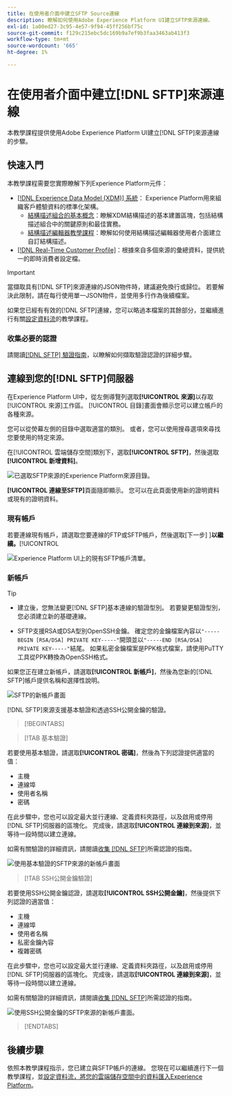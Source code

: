 ```yaml
---
title: 在使用者介面中建立SFTP Source連線
description: 瞭解如何使用Adobe Experience Platform UI建立SFTP來源連線。
exl-id: 1a00ed27-3c95-4e57-9f94-45ff256bf75c
source-git-commit: f129c215ebc5dc169b9a7ef9b3faa3463ab413f3
workflow-type: tm+mt
source-wordcount: '665'
ht-degree: 1%

---
```


# 在使用者介面中建立[!DNL SFTP]來源連線

本教學課程提供使用Adobe Experience Platform UI建立[!DNL SFTP]來源連線的步驟。

## 快速入門

本教學課程需要您實際瞭解下列Experience Platform元件：

* [[!DNL Experience Data Model (XDM)] 系統](../../../../../xdm/home.md)： Experience Platform用來組織客戶體驗資料的標準化架構。
   * [結構描述組合的基本概念](../../../../../xdm/schema/composition.md)：瞭解XDM結構描述的基本建置區塊，包括結構描述組合中的關鍵原則和最佳實務。
   * [結構描述編輯器教學課程](../../../../../xdm/tutorials/create-schema-ui.md)：瞭解如何使用結構描述編輯器使用者介面建立自訂結構描述。
* [[!DNL Real-Time Customer Profile]](../../../../../profile/home.md)：根據來自多個來源的彙總資料，提供統一的即時消費者設定檔。

>[!IMPORTANT]
>
>當擷取具有[!DNL SFTP]來源連線的JSON物件時，建議避免換行或歸位。 若要解決此限制，請在每行使用單一JSON物件，並使用多行作為後續檔案。

如果您已經有有效的[!DNL SFTP]連線，您可以略過本檔案的其餘部分，並繼續進行有關[設定資料流](../../dataflow/batch/cloud-storage.md)的教學課程。

### 收集必要的認證

請閱讀[[!DNL SFTP] 驗證指南](../../../../connectors/cloud-storage/sftp.md#gather-required-credentials)，以瞭解如何擷取驗證認證的詳細步驟。

## 連線到您的[!DNL SFTP]伺服器

在Experience Platform UI中，從左側導覽列選取&#x200B;**[!UICONTROL 來源]**&#x200B;以存取[!UICONTROL 來源]工作區。 [!UICONTROL 目錄]畫面會顯示您可以建立帳戶的各種來源。

您可以從熒幕左側的目錄中選取適當的類別。 或者，您可以使用搜尋選項來尋找您要使用的特定來源。

在[!UICONTROL 雲端儲存空間]類別下，選取&#x200B;**[!UICONTROL SFTP]**，然後選取&#x200B;**[!UICONTROL 新增資料]**。

![已選取SFTP來源的Experience Platform來源目錄。](../../../../images/tutorials/create/sftp/catalog.png)

**[!UICONTROL 連線至SFTP]**&#x200B;頁面隨即顯示。 您可以在此頁面使用新的證明資料或現有的證明資料。

### 現有帳戶

若要連線現有帳戶，請選取您要連線的FTP或SFTP帳戶，然後選取[下一步] ]**以繼續。**[!UICONTROL 

![Experience Platform UI上的現有SFTP帳戶清單。](../../../../images/tutorials/create/sftp/existing.png)

### 新帳戶

>[!TIP]
>
>* 建立後，您無法變更[!DNL SFTP]基本連線的驗證型別。 若要變更驗證型別，您必須建立新的基礎連線。
>
>* SFTP支援RSA或DSA型別OpenSSH金鑰。 確定您的金鑰檔案內容以`"-----BEGIN [RSA/DSA] PRIVATE KEY-----"`開頭並以`"-----END [RSA/DSA] PRIVATE KEY-----"`結尾。 如果私密金鑰檔案是PPK格式檔案，請使用PuTTY工具從PPK轉換為OpenSSH格式。

如果您正在建立新帳戶，請選取&#x200B;**[!UICONTROL 新帳戶]**，然後為您新的[!DNL SFTP]帳戶提供名稱和選擇性說明。

![SFTP的新帳戶畫面](../../../../images/tutorials/create/sftp/new.png)

[!DNL SFTP]來源支援基本驗證和透過SSH公開金鑰的驗證。

>[!BEGINTABS]

>[!TAB 基本驗證]

若要使用基本驗證，請選取&#x200B;**[!UICONTROL 密碼]**，然後為下列認證提供適當的值：

* 主機
* 連線埠
* 使用者名稱
* 密碼

在此步驟中，您也可以設定最大並行連線、定義資料夾路徑，以及啟用或停用[!DNL SFTP]伺服器的區塊化。 完成後，請選取&#x200B;**[!UICONTROL 連線到來源]**，並等待一段時間以建立連線。

如需有關驗證的詳細資訊，請閱讀[收集 [!DNL SFTP]](../../../../connectors/cloud-storage/sftp.md#gather-required-credentials)所需認證的指南。

![使用基本驗證的SFTP來源的新帳戶畫面](../../../../images/tutorials/create/sftp/password.png)

>[!TAB SSH公開金鑰驗證]

若要使用SSH公開金鑰認證，請選取&#x200B;**[!UICONTROL SSH公開金鑰]**，然後提供下列認證的適當值：

* 主機
* 連線埠
* 使用者名稱
* 私密金鑰內容
* 複雜密碼

在此步驟中，您也可以設定最大並行連線、定義資料夾路徑，以及啟用或停用[!DNL SFTP]伺服器的區塊化。 完成後，請選取&#x200B;**[!UICONTROL 連線到來源]**，並等待一段時間以建立連線。

如需有關驗證的詳細資訊，請閱讀[收集 [!DNL SFTP]](../../../../connectors/cloud-storage/sftp.md#gather-required-credentials)所需認證的指南。

![使用SSH公開金鑰的SFTP來源的新帳戶畫面。](../../../../images/tutorials/create/sftp/ssh.png)

>[!ENDTABS]

## 後續步驟

依照本教學課程指示，您已建立與SFTP帳戶的連線。 您現在可以繼續進行下一個教學課程，並[設定資料流，將您的雲端儲存空間中的資料匯入Experience Platform](../../dataflow/batch/cloud-storage.md)。
